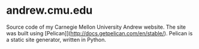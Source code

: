 # andrew.cmu.edu

Source code of my Carnegie Mellon University Andrew website. The site was built using [Pelican]](http://docs.getpelican.com/en/stable/). Pelican is a static site generator, written in Python. 
